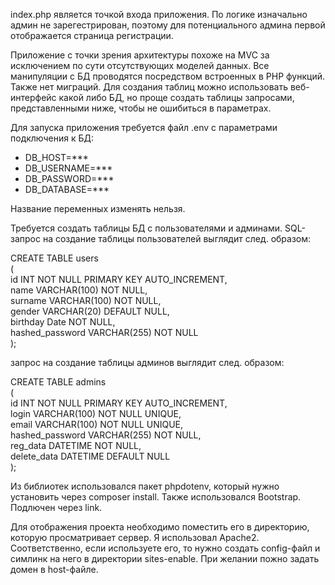 index.php является точкой входа приложения. По логике изначально админ не зарегестрирован, поэтому для потенциального админа первой отображается страница регистрации.

Приложение с точки зрения архитектуры похоже на MVC за исключением по сути отсутствующих моделей данных. Все манипуляции с БД проводятся посредством встроенных в PHP функций. Также нет миграций. Для создания таблиц можно использовать веб-интерфейс какой либо БД, но проще создать таблицы запросами, представленными ниже, чтобы не ошибиться в параметрах.

Для запуска приложения требуется файл .env с параметрами подключения к БД:
- DB_HOST=***
- DB_USERNAME=***
- DB_PASSWORD=***
- DB_DATABASE=***

Название переменных изменять нельзя.

Требуется создать таблицы БД с пользователями и админами. SQL-запрос
на создание таблицы пользователей выглядит след. образом:

 CREATE TABLE users  
(  
    id INT NOT NULL PRIMARY KEY AUTO_INCREMENT,  
    name VARCHAR(100) NOT NULL,  
    surname VARCHAR(100) NOT NULL,  
    gender VARCHAR(20) DEFAULT NULL,  
    birthday Date NOT NULL,  
    hashed_password VARCHAR(255) NOT NULL  
);  

запрос на создание таблицы админов выглядит след. образом:

 CREATE TABLE admins  
(  
    id INT NOT NULL PRIMARY KEY AUTO_INCREMENT,  
    login VARCHAR(100) NOT NULL UNIQUE,  
    email VARCHAR(100) NOT NULL UNIQUE,  
    hashed_password VARCHAR(255) NOT NULL,  
    reg_data DATETIME NOT NULL,  
    delete_data DATETIME DEFAULT NULL  
);


Из библиотек использовался пакет phpdotenv, который нужно установить через composer install.
Также использовался Bootstrap. Подлючен через link.

Для отображения проекта необходимо поместить его в директорию, которую просматривает сервер. Я использовал Apache2. Соответственно, если используете его, то нужно создать config-файл и симлинк на него в директории sites-enable. При желании пожно задать домен в host-файле.